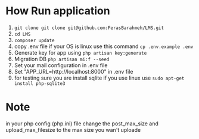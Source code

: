 # How Run application
1) `git clone git clone git@github.com:FerasBarahmeh/LMS.git`
2) `cd LMS`
3) `composer update`
4) copy .env file if your OS is linux use this command `cp .env.example .env`
5) Generate key for app using `php artisan key:generate`
6) Migration DB `php artisan mi:f --seed`
7) Set your mail configuration in .env file
8) Set "APP_URL=http://localhost:8000" in .env file 
9) for testing sure you are install sqlite if you use linux use `sudo apt-get install php-sqlite3` 
# Note
in your php config (php.ini) file change the post_max_size and upload_max_filesize	to the max size you wan't uploade
